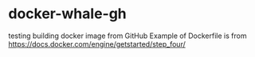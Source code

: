 # docker-whale-gh
testing building docker image from GitHub
Example of Dockerfile is from https://docs.docker.com/engine/getstarted/step_four/
